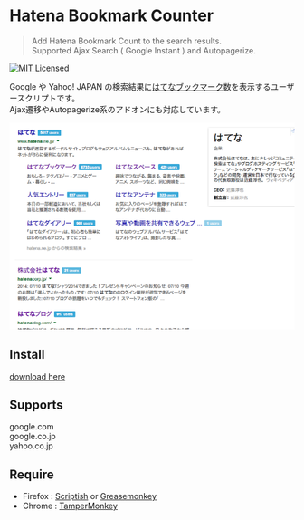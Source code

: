 Hatena Bookmark Counter
=======================

> Add Hatena Bookmark Count to the search results.  
> Supported Ajax Search ( Google Instant ) and Autopagerize.

[![MIT Licensed](http://img.shields.io/badge/license-MIT-blue.svg?style=flat)](http://opensource.org/licenses/MIT)

Google や Yahoo! JAPAN の検索結果に[はてなブックマーク](http://b.hatena.ne.jp/)数を表示するユーザースクリプトです。  
Ajax遷移やAutopagerize系のアドオンにも対応しています。  


<p align="center">
	<img src="./screenshot.png" alt="はてなブックマークを表示した様子">
</p>


Install
-------
[download here](https://raw.githubusercontent.com/narirou/hatena-bookmark-counter/master/hatena-bookmark-counter.user.js)


Supports
--------
google.com  
google.co.jp  
yahoo.co.jp  


Require
-------
 * Firefox : [Scriptish](https://addons.mozilla.org/firefox/addon/scriptish/) or [Greasemonkey](https://addons.mozilla.org/firefox/addon/greasemonkey/)  
 * Chrome : [TamperMonkey](https://chrome.google.com/webstore/detail/tampermonkey/dhdgffkkebhmkfjojejmpbldmpobfkfo)

